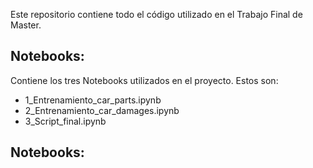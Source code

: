 Este repositorio contiene todo el código utilizado en el Trabajo Final de Master.

## Notebooks: 
Contiene los tres Notebooks utilizados en el proyecto. Estos son:
- 1_Entrenamiento_car_parts.ipynb
- 2_Entrenamiento_car_damages.ipynb
- 3_Script_final.ipynb

## Notebooks: 
